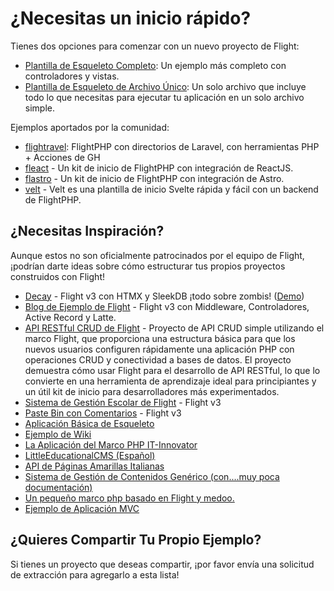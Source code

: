 # ¿Necesitas un inicio rápido?

Tienes dos opciones para comenzar con un nuevo proyecto de Flight:

- [Plantilla de Esqueleto Completo](https://github.com/flightphp/skeleton): Un ejemplo más completo con controladores y vistas.
- [Plantilla de Esqueleto de Archivo Único](https://github.com/flightphp/skeleton-simple): Un solo archivo que incluye todo lo que necesitas para ejecutar tu aplicación en un solo archivo simple.

Ejemplos aportados por la comunidad:

- [flightravel](https://github.com/fadrian06-templates/flighravel): FlightPHP con directorios de Laravel, con herramientas PHP + Acciones de GH
- [fleact](https://github.com/flightphp/fleact) - Un kit de inicio de FlightPHP con integración de ReactJS.
- [flastro](https://github.com/flightphp/flastro) - Un kit de inicio de FlightPHP con integración de Astro.
- [velt](https://github.com/flightphp/velt) - Velt es una plantilla de inicio Svelte rápida y fácil con un backend de FlightPHP.

## ¿Necesitas Inspiración?

Aunque estos no son oficialmente patrocinados por el equipo de Flight, ¡podrían darte ideas sobre cómo estructurar tus propios proyectos construidos con Flight!

- [Decay](https://github.com/boxybird/decay) - Flight v3 con HTMX y SleekDB ¡todo sobre zombis! ([Demo](https://decay.andrewrhyand.com))
- [Blog de Ejemplo de Flight](https://github.com/n0nag0n/flightphp-blog) - Flight v3 con Middleware, Controladores, Active Record y Latte.
- [API RESTful CRUD de Flight](https://github.com/soheilkhaledabdi/php-crud-api-flight) - Proyecto de API CRUD simple utilizando el marco Flight, que proporciona una estructura básica para que los nuevos usuarios configuren rápidamente una aplicación PHP con operaciones CRUD y conectividad a bases de datos. El proyecto demuestra cómo usar Flight para el desarrollo de API RESTful, lo que lo convierte en una herramienta de aprendizaje ideal para principiantes y un útil kit de inicio para desarrolladores más experimentados.
- [Sistema de Gestión Escolar de Flight](https://github.com/krmu/FlightPHP_School) - Flight v3
- [Paste Bin con Comentarios](https://github.com/n0nag0n/commie2) - Flight v3
- [Aplicación Básica de Esqueleto](https://github.com/markhughes/flight-skeleton)
- [Ejemplo de Wiki](https://github.com/Skayo/FlightWiki)
- [La Aplicación del Marco PHP IT-Innovator](https://github.com/itinnovator/myphp-app)
- [LittleEducationalCMS (Español)](https://github.com/casgin/LittleEducationalCMS)
- [API de Páginas Amarillas Italianas](https://github.com/chiccomagnus/PGAPI)
- [Sistema de Gestión de Contenidos Genérico (con....muy poca documentación)](https://github.com/recepuncu/cms)
- [Un pequeño marco php basado en Flight y medoo.](https://github.com/ycrao/tinyme)
- [Ejemplo de Aplicación MVC](https://github.com/paddypei/Flight-MVC)

## ¿Quieres Compartir Tu Propio Ejemplo?

Si tienes un proyecto que deseas compartir, ¡por favor envía una solicitud de extracción para agregarlo a esta lista!